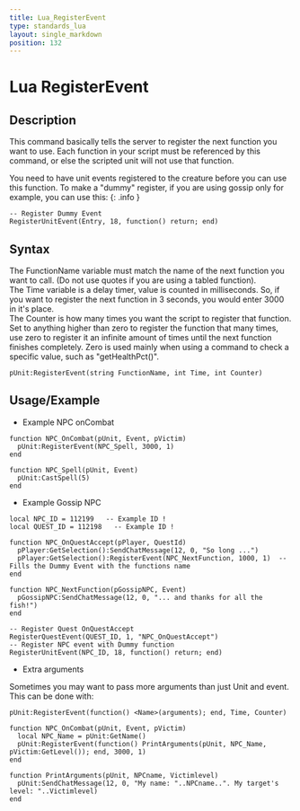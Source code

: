 ```yaml
---
title: Lua_RegisterEvent
type: standards_lua
layout: single_markdown
position: 132
---
```


# Lua RegisterEvent

## Description

This command basically tells the server to register the next function you want to use. Each function in your script must be referenced by this command, or else the scripted unit will not use that function.

You need to have unit events registered to the creature before you can use this function. To make a "dummy" register, if you are using gossip only for example, you can use this:
{: .info }

```
-- Register Dummy Event
RegisterUnitEvent(Entry, 18, function() return; end)
```

## Syntax

The FunctionName variable must match the name of the next function you want to call. (Do not use quotes if you are using a tabled function).                     
The Time variable is a delay timer, value is counted in milliseconds. So, if you want to register the next function in 3 seconds, you would enter 3000 in it's place.                              
The Counter is how many times you want the script to register that function. Set to anything higher than zero to register the function that many times, use zero to register it an infinite amount of times until the next function finishes completely. Zero is used mainly when using a command to check a specific value, such as "getHealthPct()".                   

```
pUnit:RegisterEvent(string FunctionName, int Time, int Counter)
```

## Usage/Example

- Example NPC onCombat

```
function NPC_OnCombat(pUnit, Event, pVictim)
  pUnit:RegisterEvent(NPC_Spell, 3000, 1)
end
 
function NPC_Spell(pUnit, Event)
  pUnit:CastSpell(5)
end
```

- Example Gossip NPC

```
local NPC_ID = 112199   -- Example ID !
local QUEST_ID = 112198   -- Example ID !
 
function NPC_OnQuestAccept(pPlayer, QuestId)
  pPlayer:GetSelection():SendChatMessage(12, 0, "So long ...")
  pPlayer:GetSelection():RegisterEvent(NPC_NextFunction, 1000, 1)  -- Fills the Dummy Event with the functions name 
end
 
function NPC_NextFunction(pGossipNPC, Event)
  pGossipNPC:SendChatMessage(12, 0, "... and thanks for all the fish!")
end
 
-- Register Quest OnQuestAccept
RegisterQuestEvent(QUEST_ID, 1, "NPC_OnQuestAccept")
-- Register NPC event with Dummy function
RegisterUnitEvent(NPC_ID, 18, function() return; end)
```

- Extra arguments

Sometimes you may want to pass more arguments than just Unit and event. This can be done with:

```
pUnit:RegisterEvent(function() <Name>(arguments); end, Time, Counter)
```

```
function NPC_OnCombat(pUnit, Event, pVictim)
  local NPC_Name = pUnit:GetName()
  pUnit:RegisterEvent(function() PrintArguments(pUnit, NPC_Name, pVictim:GetLevel()); end, 3000, 1)
end
 
function PrintArguments(pUnit, NPCname, Victimlevel)
  pUnit:SendChatMessage(12, 0, "My name: "..NPCname..". My target's level: "..Victimlevel)
end
```